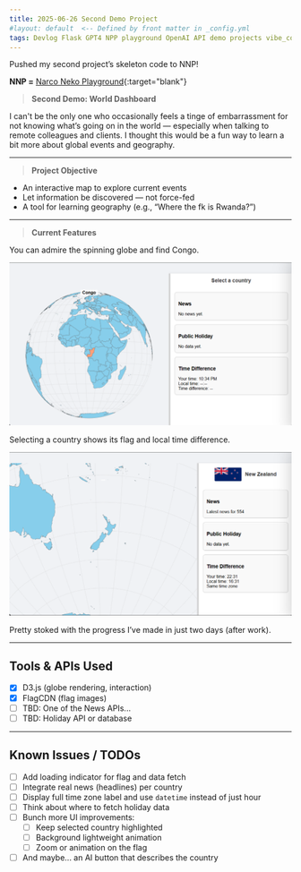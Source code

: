 ```yaml
---
title: 2025-06-26 Second Demo Project
#layout: default  <-- Defined by front matter in _config.yml
tags: Devlog Flask GPT4 NPP playground OpenAI API demo projects vibe_coding map D3.js
---
```


Pushed my second project’s skeleton code to NNP!

**NNP =** [Narco Neko Playground](https://narco-neko-playground.onrender.com/){:target="blank"}

> **Second Demo: World Dashboard**

I can't be the only one who occasionally feels a tinge of embarrassment for not knowing what’s going on in the world — especially when talking to remote colleagues and clients. I thought this would be a fun way to learn a bit more about global events and geography.

---

> **Project Objective**

- An interactive map to explore current events
- Let information be discovered — not force-fed
- A tool for learning geography (e.g., “Where the fk is Rwanda?”)

---

> **Current Features**

You can admire the spinning globe and find Congo.

![Globe Screenshot](\asset\recording\2025_06\world_dashboard_country_selection.png)

Selecting a country shows its flag and local time difference.

![Country Selected Screenshot](\asset\recording\2025_06\world_dashboard_country_selected.png)

Pretty stoked with the progress I’ve made in just two days (after work).

---

## Tools & APIs Used
- [x] D3.js (globe rendering, interaction)
- [x] FlagCDN (flag images)
- [ ] TBD: One of the News APIs...
- [ ] TBD: Holiday API or database

---

## Known Issues / TODOs
- [ ] Add loading indicator for flag and data fetch
- [ ] Integrate real news (headlines) per country
- [ ] Display full time zone label and use `datetime` instead of just hour
- [ ] Think about where to fetch holiday data
- [ ] Bunch more UI improvements:
    - [ ] Keep selected country highlighted
    - [ ] Background lightweight animation
    - [ ] Zoom or animation on the flag
- [ ] And maybe... an AI button that describes the country